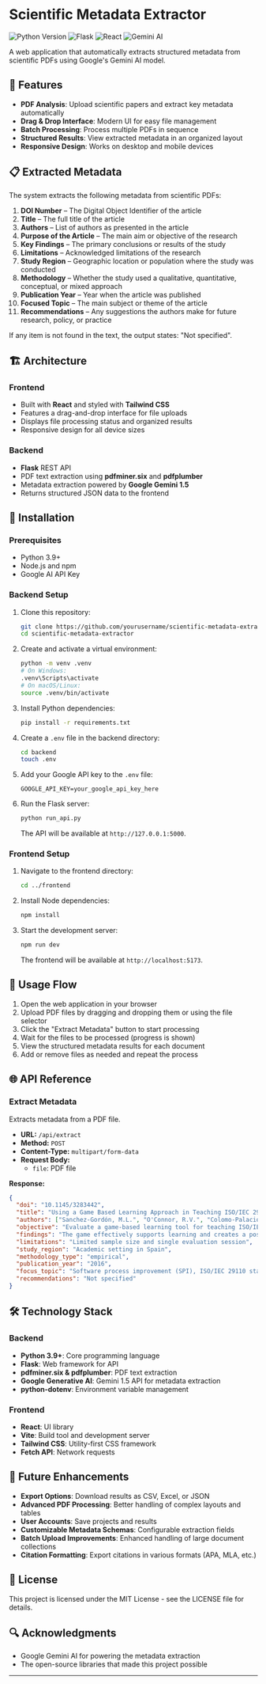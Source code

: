 # Scientific Metadata Extractor

![Python Version](https://img.shields.io/badge/Python-3.9+-blue.svg)
![Flask](https://img.shields.io/badge/Flask-3.1.1-green.svg)
![React](https://img.shields.io/badge/React-Latest-61dafb.svg)
![Gemini AI](https://img.shields.io/badge/Gemini%20AI-1.5-orange.svg)

A web application that automatically extracts structured metadata from scientific PDFs using Google's Gemini AI model.

## 🚀 Features

- **PDF Analysis**: Upload scientific papers and extract key metadata automatically
- **Drag & Drop Interface**: Modern UI for easy file management
- **Batch Processing**: Process multiple PDFs in sequence
- **Structured Results**: View extracted metadata in an organized layout
- **Responsive Design**: Works on desktop and mobile devices

## 📋 Extracted Metadata

The system extracts the following metadata from scientific PDFs:

1. **DOI Number** – The Digital Object Identifier of the article
2. **Title** – The full title of the article
3. **Authors** – List of authors as presented in the article
4. **Purpose of the Article** – The main aim or objective of the research
5. **Key Findings** – The primary conclusions or results of the study
6. **Limitations** – Acknowledged limitations of the research
7. **Study Region** – Geographic location or population where the study was conducted
8. **Methodology** – Whether the study used a qualitative, quantitative, conceptual, or mixed approach
9. **Publication Year** – Year when the article was published
10. **Focused Topic** – The main subject or theme of the article
11. **Recommendations** – Any suggestions the authors make for future research, policy, or practice

If any item is not found in the text, the output states: "Not specified".

## 🏗️ Architecture

### Frontend

- Built with **React** and styled with **Tailwind CSS**
- Features a drag-and-drop interface for file uploads
- Displays file processing status and organized results
- Responsive design for all device sizes

### Backend

- **Flask** REST API
- PDF text extraction using **pdfminer.six** and **pdfplumber**
- Metadata extraction powered by **Google Gemini 1.5**
- Returns structured JSON data to the frontend

## 🔧 Installation

### Prerequisites

- Python 3.9+
- Node.js and npm
- Google AI API Key

### Backend Setup

1. Clone this repository:
   ```bash
   git clone https://github.com/yourusername/scientific-metadata-extractor.git
   cd scientific-metadata-extractor
   ```

2. Create and activate a virtual environment:
   ```bash
   python -m venv .venv
   # On Windows:
   .venv\Scripts\activate
   # On macOS/Linux:
   source .venv/bin/activate
   ```

3. Install Python dependencies:
   ```bash
   pip install -r requirements.txt
   ```

4. Create a `.env` file in the backend directory:
   ```bash
   cd backend
   touch .env
   ```

5. Add your Google API key to the `.env` file:
   ```
   GOOGLE_API_KEY=your_google_api_key_here
   ```

6. Run the Flask server:
   ```bash
   python run_api.py
   ```
   The API will be available at `http://127.0.0.1:5000`.

### Frontend Setup

1. Navigate to the frontend directory:
   ```bash
   cd ../frontend
   ```

2. Install Node dependencies:
   ```bash
   npm install
   ```

3. Start the development server:
   ```bash
   npm run dev
   ```
   The frontend will be available at `http://localhost:5173`.

## 🔄 Usage Flow

1. Open the web application in your browser
2. Upload PDF files by dragging and dropping them or using the file selector
3. Click the "Extract Metadata" button to start processing
4. Wait for the files to be processed (progress is shown)
5. View the structured metadata results for each document
6. Add or remove files as needed and repeat the process

## 🌐 API Reference

### Extract Metadata

Extracts metadata from a PDF file.

- **URL:** `/api/extract`
- **Method:** `POST`
- **Content-Type:** `multipart/form-data`
- **Request Body:** 
  - `file`: PDF file

**Response:**
```json
{
  "doi": "10.1145/3283442",
  "title": "Using a Game Based Learning Approach in Teaching ISO/IEC 29110",
  "authors": ["Sanchez-Gordón, M.L.", "O'Connor, R.V.", "Colomo-Palacios, R."],
  "objective": "Evaluate a game-based learning tool for teaching ISO/IEC 29110 standard",
  "findings": "The game effectively supports learning and creates a positive experience",
  "limitations": "Limited sample size and single evaluation session",
  "study_region": "Academic setting in Spain",
  "methodology_type": "empirical",
  "publication_year": "2016",
  "focus_topic": "Software process improvement (SPI), ISO/IEC 29110 standard, Very Small Entities",
  "recommendations": "Not specified"
}
```

## 🛠️ Technology Stack

### Backend
- **Python 3.9+**: Core programming language
- **Flask**: Web framework for API
- **pdfminer.six & pdfplumber**: PDF text extraction
- **Google Generative AI**: Gemini 1.5 API for metadata extraction
- **python-dotenv**: Environment variable management

### Frontend
- **React**: UI library
- **Vite**: Build tool and development server
- **Tailwind CSS**: Utility-first CSS framework
- **Fetch API**: Network requests

## 🔮 Future Enhancements

- **Export Options**: Download results as CSV, Excel, or JSON
- **Advanced PDF Processing**: Better handling of complex layouts and tables
- **User Accounts**: Save projects and results
- **Customizable Metadata Schemas**: Configurable extraction fields
- **Batch Upload Improvements**: Enhanced handling of large document collections
- **Citation Formatting**: Export citations in various formats (APA, MLA, etc.)

## 📝 License

This project is licensed under the MIT License - see the LICENSE file for details.

## 🔍 Acknowledgments

- Google Gemini AI for powering the metadata extraction
- The open-source libraries that made this project possible

---

